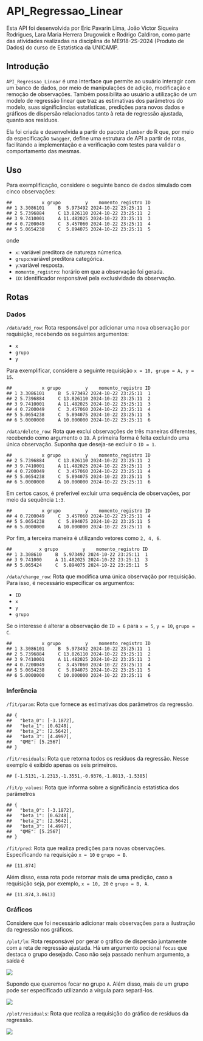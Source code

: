 
# API_Regressao_Linear

Esta API foi desenvolvida por Eric Pavarin Lima, João Victor Siqueira
Rodrigues, Lara Maria Herrera Drugowick e Rodrigo Caldiron, como parte
das atividades realizadas na disciplina de ME918-2S-2024 (Produto de
Dados) do curso de Estatística da UNICAMP.

## Introdução

`API_Regressao_Linear` é uma interface que permite ao usuário interagir
com um banco de dados, por meio de manipulações de adição, modificação e
remoção de observações. Também possibilita ao usuário a utilização de um
modelo de regressão linear que traz as estimativas dos parâmetros do
modelo, suas significâncias estatísticas, predições para novos dados e
gráficos de dispersão relacionados tanto à reta de regressão ajustada,
quanto aos resíduos.

Ela foi criada e desenvolvida a partir do pacote `plumber` do R que, por
meio da especificação `Swagger`, define uma estrutura de API a partir de
rotas, facilitando a implementação e a verificação com testes para
validar o comportamento das mesmas.

## Uso

Para exemplificação, considere o seguinte banco de dados simulado com
cinco observações:

    ##           x grupo         y    momento_registro ID
    ## 1 3.3086101     B  5.973492 2024-10-22 23:25:11  1
    ## 2 5.7396884     C 13.826110 2024-10-22 23:25:11  2
    ## 3 9.7410001     A 11.482025 2024-10-22 23:25:11  3
    ## 4 0.7200049     C  3.457060 2024-10-22 23:25:11  4
    ## 5 5.0654238     C  5.894075 2024-10-22 23:25:11  5

onde

- `x`: variável preditora de natureza númerica.
- `grupo`:variável preditora categórica.
- `y`:variável resposta.
- `momento_registro`: horário em que a observação foi gerada.
- `ID`: identificador responsável pela exclusividade da observação.

## Rotas

### Dados

`/data/add_row`: Rota responsável por adicionar uma nova observação por
requisição, recebendo os seguintes argumentos:

- `x`
- `grupo`
- `y`

Para exemplificar, considere a seguinte requisição
`x = 10, grupo = A, y = 15`.

    ##           x grupo         y    momento_registro ID
    ## 1 3.3086101     B  5.973492 2024-10-22 23:25:11  1
    ## 2 5.7396884     C 13.826110 2024-10-22 23:25:11  2
    ## 3 9.7410001     A 11.482025 2024-10-22 23:25:11  3
    ## 4 0.7200049     C  3.457060 2024-10-22 23:25:11  4
    ## 5 5.0654238     C  5.894075 2024-10-22 23:25:11  5
    ## 6 5.0000000     A 10.000000 2024-10-22 23:25:11  6

`/data/delete_row`: Rota que exclui observações de três maneiras
diferentes, recebendo como argumento o `ID`. A primeira forma é feita
excluindo uma única observação. Suponha que deseja-se excluir o
`ID = 1`.

    ##           x grupo         y    momento_registro ID
    ## 2 5.7396884     C 13.826110 2024-10-22 23:25:11  2
    ## 3 9.7410001     A 11.482025 2024-10-22 23:25:11  3
    ## 4 0.7200049     C  3.457060 2024-10-22 23:25:11  4
    ## 5 5.0654238     C  5.894075 2024-10-22 23:25:11  5
    ## 6 5.0000000     A 10.000000 2024-10-22 23:25:11  6

Em certos casos, é preferível excluir uma sequência de observações, por
meio da sequência `1:3`.

    ##           x grupo         y    momento_registro ID
    ## 4 0.7200049     C  3.457060 2024-10-22 23:25:11  4
    ## 5 5.0654238     C  5.894075 2024-10-22 23:25:11  5
    ## 6 5.0000000     A 10.000000 2024-10-22 23:25:11  6

Por fim, a terceira maneira é utilizando vetores como `2, 4, 6`.

    ##          x grupo         y    momento_registro ID
    ## 1 3.308610     B  5.973492 2024-10-22 23:25:11  1
    ## 3 9.741000     A 11.482025 2024-10-22 23:25:11  3
    ## 5 5.065424     C  5.894075 2024-10-22 23:25:11  5

`/data/change_row`: Rota que modifica uma única observação por
requisição. Para isso, é necessário especificar os argumentos:

- `ID`
- `x`
- `y`
- `grupo`

Se o interesse é alterar a observação de `ID = 6` para `x = 5`,
`y = 10`, `grupo = C`.

    ##           x grupo         y    momento_registro ID
    ## 1 3.3086101     B  5.973492 2024-10-22 23:25:11  1
    ## 2 5.7396884     C 13.826110 2024-10-22 23:25:11  2
    ## 3 9.7410001     A 11.482025 2024-10-22 23:25:11  3
    ## 4 0.7200049     C  3.457060 2024-10-22 23:25:11  4
    ## 5 5.0654238     C  5.894075 2024-10-22 23:25:11  5
    ## 6 5.0000000     C 10.000000 2024-10-22 23:25:11  6

### Inferência

`/fit/param`: Rota que fornece as estimativas dos parâmetros da
regressão.

    ## {
    ##   "beta_0": [-3.1872],
    ##   "beta_1": [0.6248],
    ##   "beta_2": [2.5642],
    ##   "beta_3": [4.4997],
    ##   "QME": [5.2567]
    ## }

`/fit/residuals`: Rota que retorna todos os resíduos da regressão. Nesse
exemplo é exibido apenas os seis primeiros.

    ## [-1.5131,-1.2313,-1.3551,-0.9376,-1.8813,-1.5385]

`/fit/p_values`: Rota que informa sobre a significância estatística dos
parâmetros

    ## {
    ##   "beta_0": [-3.1872],
    ##   "beta_1": [0.6248],
    ##   "beta_2": [2.5642],
    ##   "beta_3": [4.4997],
    ##   "QME": [5.2567]
    ## }

`/fit/pred`: Rota que realiza predições para novas observações.
Especificando na requisição `x = 10` e `grupo = B`.

    ## [11.874]

Além disso, essa rota pode retornar mais de uma predição, caso a
requisição seja, por exemplo, `x = 10, 20` e `grupo = B, A`.

    ## [11.874,3.0613]

### Gráficos

Considere que foi necessário adicionar mais observações para a
ilustração da regressão nos gráficos.

`/plot/lm`: Rota responsável por gerar o gráfico de dispersão juntamente
com a reta de regressão ajustada. Há um argumento opcional `focus` que
destaca o grupo desejado. Caso não seja passado nenhum argumento, a
saída é

![](README_files/figure-gfm/unnamed-chunk-15-1.png)<!-- -->

Supondo que queremos focar no grupo `A`. Além disso, mais de um grupo
pode ser especificado utilizando a vírgula para separá-los.

![](README_files/figure-gfm/unnamed-chunk-16-1.png)<!-- -->

`/plot/residuals`: Rota que realiza a requisição do gráfico de resíduos
da regressão.

![](README_files/figure-gfm/unnamed-chunk-17-1.png)<!-- -->
